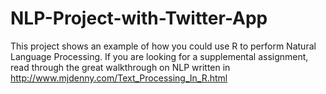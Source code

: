 # NLP-Project-with-Twitter-App
This project shows an example of how you could use R to perform Natural Language Processing. If you are looking for a supplemental assignment, read through the great walkthrough on NLP written in http://www.mjdenny.com/Text_Processing_In_R.html
